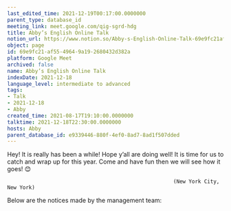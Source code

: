 ```yaml
---
last_edited_time: 2021-12-19T00:17:00.0000000
parent_type: database_id
meeting_link: meet.google.com/qig-sgrd-hdg
title: Abby’s English Online Talk
notion_url: https://www.notion.so/Abby-s-English-Online-Talk-69e9fc21af5549649a192680432d382a
object: page
id: 69e9fc21-af55-4964-9a19-2680432d382a
platform: Google Meet
archived: false
name: Abby’s English Online Talk
indexDate: 2021-12-18
language_level: intermediate to advanced
tags:
- Talk
- 2021-12-18
- Abby
created_time: 2021-08-17T19:10:00.0000000
talktime: 2021-12-18T22:30:00.0000000
hosts: Abby
parent_database_id: e9339446-880f-4ef0-8ad7-8ad1f507dded
---
```


Hey! It is really has been a while! Hope y’all are doing well! It is time for us to catch and wrap up for this year. Come and have fun then we will see how it goes! 😊



                                                          (New York City, New York)



Below are the notices made by the management team:


